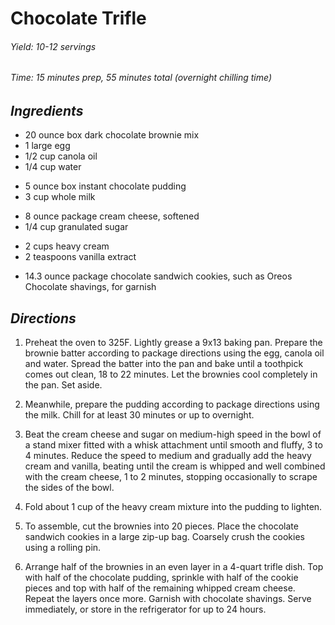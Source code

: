 # Chocolate Trifle

######  Yield: 10-12 servings
######  Time:  15 minutes prep, 55 minutes total (overnight chilling time)

##  *Ingredients*
- 20 ounce box dark chocolate brownie mix
- 1 large egg
- 1/2 cup canola oil
- 1/4 cup water
<!--  -->
- 5 ounce box instant chocolate pudding
- 3 cup whole milk
<!--  -->
- 8 ounce package cream cheese, softened
- 1/4 cup granulated sugar
<!--  -->
- 2 cups heavy cream
- 2 teaspoons vanilla extract
<!--  -->
- 14.3 ounce package chocolate sandwich cookies, such as Oreos Chocolate shavings, for garnish

##  *Directions*
1. Preheat the oven to 325F. Lightly grease a 9x13 baking pan. Prepare the brownie batter according to package directions using the egg, canola oil and water. Spread the batter into the pan and bake until a toothpick comes out clean, 18 to 22 minutes. Let the brownies cool completely in the pan. Set aside. 

2. Meanwhile, prepare the pudding according to package directions using the milk. Chill for at least 30 minutes or up to overnight. 

3. Beat the cream cheese and sugar on medium-high speed in the bowl of a stand mixer fitted with a whisk attachment until smooth and fluffy, 3 to 4 minutes. Reduce the speed to medium and gradually add the heavy cream and vanilla, beating until the cream is whipped and well combined with the cream cheese, 1 to 2 minutes, stopping occasionally to scrape the sides of the bowl.

4. Fold about 1 cup of the heavy cream mixture into the pudding to lighten. 

5. To assemble, cut the brownies into 20 pieces. Place the chocolate sandwich cookies in a large zip-up bag. Coarsely crush the cookies using a rolling pin. 

6. Arrange half of the brownies in an even layer in a 4-quart trifle dish. Top with half of the chocolate pudding, sprinkle with half of the cookie pieces and top with half of the remaining whipped cream cheese. Repeat the layers once more. Garnish with chocolate shavings. Serve immediately, or store in the refrigerator for up to 24 hours.